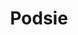 ---
title: Podsie
description: A personalized and automated learning tool built by teachers, to empower teachers.
link: https://www.podsie.org/
---